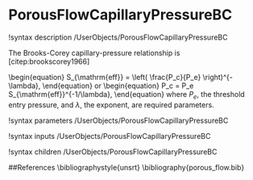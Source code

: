 # PorousFlowCapillaryPressureBC

!syntax description /UserObjects/PorousFlowCapillaryPressureBC

The Brooks-Corey capillary-pressure relationship is [citep:brookscorey1966]

\begin{equation}
S_{\mathrm{eff}} = \left( \frac{P_c}{P_e} \right)^{-\lambda},
\end{equation}
or
\begin{equation}
P_c = P_e S_{\mathrm{eff}}^{-1/\lambda},
\end{equation}
where $P_e$, the threshold entry pressure, and $\lambda$, the exponent, are required
parameters.

!syntax parameters /UserObjects/PorousFlowCapillaryPressureBC

!syntax inputs /UserObjects/PorousFlowCapillaryPressureBC

!syntax children /UserObjects/PorousFlowCapillaryPressureBC

##References
\bibliographystyle{unsrt}
\bibliography{porous_flow.bib}
